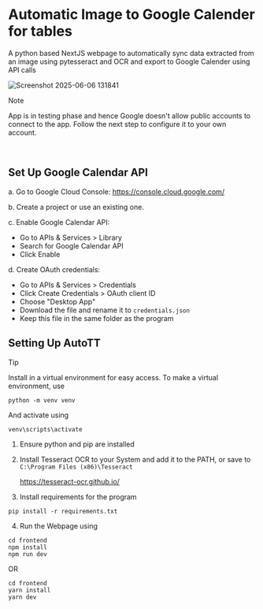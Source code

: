# Automatic Image to Google Calender for tables

A python based NextJS webpage to automatically sync data extracted from an image using pytesseract and OCR and export to Google Calender using API calls

![Screenshot 2025-06-06 131841](https://github.com/user-attachments/assets/430434f3-1cc3-4653-9650-6d78b8f5eda8)


> [!NOTE]
> App is in testing phase and hence Google doesn't allow public accounts to connect to the app. Follow the next step to configure it to your own account.
<br/>

## Set Up Google Calendar API

a. Go to Google Cloud Console:
    https://console.cloud.google.com/
    
b. Create a project or use an existing one.

c. Enable Google Calendar API:
  - Go to APIs & Services > Library
  - Search for Google Calendar API
  - Click Enable

d. Create OAuth credentials:
  - Go to APIs & Services > Credentials
  - Click Create Credentials > OAuth client ID
  - Choose "Desktop App"
  - Download the file and rename it to `credentials.json`
  - Keep this file in the same folder as the program

## Setting Up AutoTT
> [!TIP]
> Install in a virtual environment for easy access.
> To make a virtual environment, use
> ```
> python -m venv venv
> ```
> And activate using
> ```
> venv\scripts\activate
> ```


1. Ensure python and pip are installed
2. Install Tesseract OCR to your System and add it to the PATH, or save to `C:\Program Files (x86)\Tesseract`

    https://tesseract-ocr.github.io/

3. Install requirements for the program
```
pip install -r requirements.txt
```
4. Run the Webpage using
```
cd frontend
npm install
npm run dev
```
OR
```
cd frontend
yarn install
yarn dev
```
